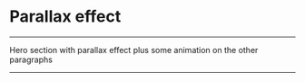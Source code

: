 # Parallax effect
---
Hero section with parallax effect plus some animation on the other paragraphs

---

